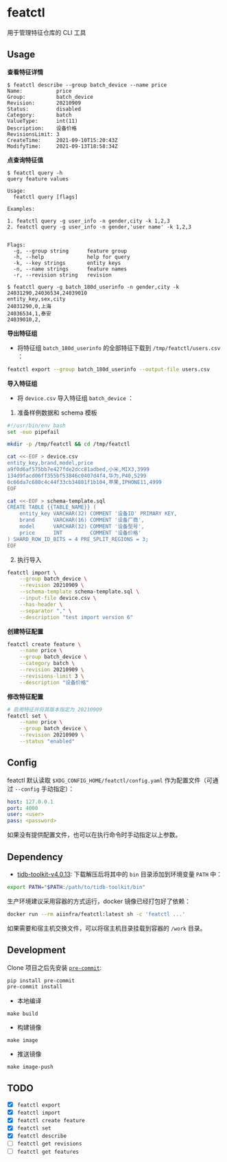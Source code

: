 # featctl

用于管理特征仓库的 CLI 工具

## Usage

**查看特征详情**
```
$ featctl describe --group batch_device --name price
Name:           price
Group:          batch_device
Revision:       20210909
Status:         disabled
Category:       batch
ValueType:      int(11)
Description:    设备价格
RevisionsLimit: 3
CreateTime:     2021-09-10T15:20:43Z
ModifyTime:     2021-09-13T18:58:34Z
```

**点查询特征值**

```
$ featctl query -h
query feature values

Usage:
  featctl query [flags]

Examples:

1. featctl query -g user_info -n gender,city -k 1,2,3 
2. featctl query -g user_info -n gender,'user name' -k 1,2,3 


Flags:
  -g, --group string      feature group
  -h, --help              help for query
  -k, --key strings       entity keys
  -n, --name strings      feature names
  -r, --revision string   revision

$ featctl query -g batch_180d_userinfo -n gender,city -k 24031290,24036534,24039010 
entity_key,sex,city
24031290,0,上海
24036534,1,泰安
24039010,2,
```

**导出特征组**

- 将特征组 `batch_180d_userinfo` 的全部特征下载到 `/tmp/featctl/users.csv` ：

```sh
featctl export --group batch_180d_userinfo --output-file users.csv
```

**导入特征组**

- 将 `device.csv` 导入特征组 `batch_device` ：

1. 准备样例数据和 schema 模板
```sh
#!/usr/bin/env bash
set -euo pipefail

mkdir -p /tmp/featctl && cd /tmp/featctl

cat <<-EOF > device.csv
entity_key,brand,model,price
a9f0d6af575bb7e427fde2dcc81adbed,小米,MIX3,3999
134d9facd06ff355bf53846c0407d4f4,华为,P40,5299
0c66da7c680c4c44f33cb34881f1b104,苹果,IPHONE11,4999
EOF

cat <<-EOF > schema-template.sql
CREATE TABLE {{TABLE_NAME}} (
    entity_key VARCHAR(32) COMMENT '设备ID' PRIMARY KEY,
    brand      VARCHAR(16) COMMENT '设备厂商',
    model      VARCHAR(32) COMMENT '设备型号',
    price      INT         COMMENT '设备价格'
) SHARD_ROW_ID_BITS = 4 PRE_SPLIT_REGIONS = 3;
EOF
```

2. 执行导入
```sh
featctl import \
    --group batch_device \
    --revision 20210909 \
    --schema-template schema-template.sql \
    --input-file device.csv \
    --has-header \
    --separator "," \
    --description "test import version 6"
```

**创建特征配置**
```sh
featctl create feature \
    --name price \
    --group batch_device \
    --category batch \
    --revision 20210909 \
    --revisions-limit 3 \
    --description "设备价格"
```

**修改特征配置**
```sh
# 启用特征并将其版本指定为 20210909
featctl set \
    --name price \
    --group batch_device \
    --revision 20210909 \
    --status "enabled"
```

## Config

featctl 默认读取 `$XDG_CONFIG_HOME/featctl/config.yaml` 作为配置文件（可通过 `--config` 手动指定）：

```yaml
host: 127.0.0.1
port: 4000
user: <user>
pass: <password>
```

如果没有提供配置文件，也可以在执行命令时手动指定以上参数。

## Dependency

- [tidb-toolkit-v4.0.13](https://download.pingcap.org/tidb-toolkit-v4.0.13-linux-amd64.tar.gz):
下载解压后将其中的 `bin` 目录添加到环境变量 `PATH` 中：

```sh
export PATH="$PATH:/path/to/tidb-toolkit/bin"
```

生产环境建议采用容器的方式运行，docker 镜像已经打包好了依赖：

```sh
docker run --rm aiinfra/featctl:latest sh -c 'featctl ...'
```

如果需要和宿主机交换文件，可以将宿主机目录挂载到容器的 `/work` 目录。

## Development

Clone 项目之后先安装 [`pre-commit`](https://pre-commit.com/):

```sh
pip install pre-commit
pre-commit install
```

- 本地编译

```
make build
```

- 构建镜像

```
make image
```

- 推送镜像

```
make image-push
```

## TODO

- [x] `featctl export`
- [x] `featctl import`
- [x] `featctl create feature`
- [x] `featctl set`
- [x] `featctl describe`
- [ ] `featctl get revisions`
- [ ] `featctl get features`
